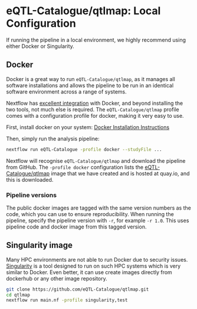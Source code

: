 # eQTL-Catalogue/qtlmap: Local Configuration

If running the pipeline in a local environment, we highly recommend using either Docker or Singularity.

## Docker
Docker is a great way to run `eQTL-Catalogue/qtlmap`, as it manages all software installations and allows the pipeline to be run in an identical software environment across a range of systems.

Nextflow has [excellent integration](https://www.nextflow.io/docs/latest/docker.html) with Docker, and beyond installing the two tools, not much else is required. The `eQTL-Catalogue/qtlmap` profile comes with a configuration profile for docker, making it very easy to use. 

First, install docker on your system: [Docker Installation Instructions](https://docs.docker.com/engine/installation/)

Then, simply run the analysis pipeline:
```bash
nextflow run eQTL-Catalogue -profile docker --studyFile ...
```

Nextflow will recognise `eQTL-Catalogue/qtlmap` and download the pipeline from GitHub. The `-profile docker` configuration lists the [eQTL-Catalogue/qtlmap](https://quay.io/repository/eqtlcatalogue/qtlmap?tag=v20.05.1) image that we have created and is hosted at quay.io, and this is downloaded.


### Pipeline versions
The public docker images are tagged with the same version numbers as the code, which you can use to ensure reproducibility. When running the pipeline, specify the pipeline version with `-r`, for example `-r 1.0`. This uses pipeline code and docker image from this tagged version.


## Singularity image
Many HPC environments are not able to run Docker due to security issues. [Singularity](http://singularity.lbl.gov/) is a tool designed to run on such HPC systems which is very similar to Docker. Even better, it can use create images directly from dockerhub or any other image repository.

```bash
git clone https://github.com/eQTL-Catalogue/qtlmap.git
cd qtlmap
nextflow run main.nf -profile singularity,test
```